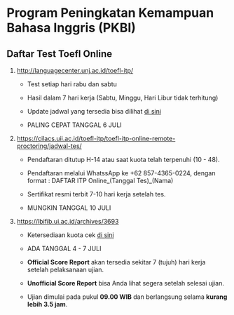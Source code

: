 # Program Peningkatan Kemampuan Bahasa Inggris (PKBI)

## Daftar Test Toefl Online

1. http://languagecenter.unj.ac.id/toefl-itp/

    * Test setiap hari rabu dan sabtu

    * Hasil dalam 7 hari kerja (Sabtu, Minggu, Hari Libur tidak terhitung)

    * Update jadwal yang tersedia bisa dilihat [di sini](https://docs.google.com/spreadsheets/d/15lcyaVFr5Xium9BJw6-QfTcWZtJz9sNeB1hk3dUZ-hw/edit#gid=0)

    * PALING CEPAT TANGGAL 6 JULI

2. https://cilacs.uii.ac.id/toefl-itp/toefl-itp-online-remote-proctoring/jadwal-tes/

    * Pendaftaran ditutup H-14 atau saat kuota telah terpenuhi (10 - 48).

    * Pendaftaran melalui WhatssApp ke +62 857-4365-0224, dengan format : DAFTAR ITP Online_(Tanggal Tes)_(Nama)

    * Sertifikat resmi terbit 7-10 hari kerja setelah tes.

    * MUNGKIN TANGGAL 10 JULI

3. https://lbifib.ui.ac.id/archives/3693

    * Ketersediaan kuota cek [di sini](bit.ly/ITP-LBI-2020)

    * ADA TANGGAL 4 - 7 JULI

    * **Official Score Report** akan tersedia sekitar 7 (tujuh) hari kerja setelah pelaksanaan ujian.

    * **Unofficial Score Report** bisa Anda lihat segera setelah selesai ujian.

    * Ujian dimulai pada pukul **09.00 WIB** dan berlangsung selama **kurang lebih 3.5 jam**.
